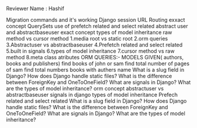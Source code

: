 Reviewer Name : Hashif

Migration commands and it's working
Django session
URL Routing exxact concept
QuerySets
use of prefetch related and select related
abstract user and abstractbaseuser exact concept
types of model inheritance
raw method vs cursor method
1.media root vs static root
2.orm queries 
3.Abstractuser vs abstractbaseuser
4.Prefetch related and select related
5.built in signals
6.types of model inheritance
7.cursor method vs raw method 
8.meta class atributes
ORM QUERIES:- MODELS GIVEN( authors, books and publishers) 
find books of john or sam
find total number of pages of sam
find total numbers books with authers name
What is a slug field in Django?
How does Django handle static files?
What is the difference between ForeignKey and OneToOneField?
What are signals in Django?
What are the types of model inheritance?
orm concept
abstractuser vs abstractbaseuser
signals in django
types of model inheritance
Prefech related and select related
What is a slug field in Django?
How does Django handle static files?
What is the difference between ForeignKey and OneToOneField?
What are signals in Django?
What are the types of model inheritance?
